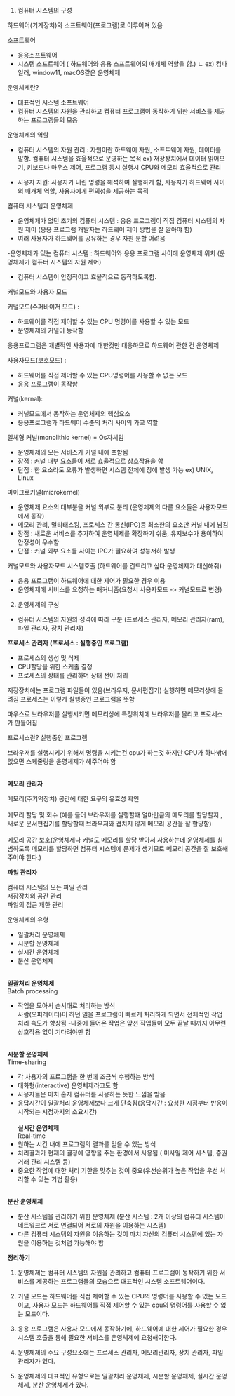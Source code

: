 1. 컴퓨터 시스템의 구성

하드웨어(기계장치)와 소프트웨어(프로그램)로 이루어져 있음

소프트웨어
- 응용소프트웨어
- 시스템 소프트웨어 ( 하드웨어와 응용 소프트웨어의 매개체 역할을 함.)
ㄴ ex) 컴파일러, window11, macOS같은 운영체제

운영체제란?
- 대표적인 시스템 소프트웨어
- 컴퓨터 시스템의 자원을 관리하고 컴퓨터 프로그램이 동작하기 위한 서비스를 제공하는 프로그램들의 모음

운영체제의 역할
- 컴퓨터 시스템의 자원 관리 : 자원이란 하드웨어 자원, 소프트웨어 자원, 데이터를 말함.
컴퓨터 시스템을 효율적으로 운영하는 목적 
ex) 저장장치에서 데이터 읽어오기, 키보드나 마우스 제어, 프로그램 동시 실행시 CPU와 메모리 효율적으로 관리

- 사용자 지원: 사용자가 내린 명령을 해석하여 실행하게 함, 사용자가 하드웨어 사이의 매개체 역할,
사용자에게 편의성을 제공하는 목적

컴퓨터 시스템과 운영체제
- 운영체제가 없던 초기의 컴퓨터 시스템 : 응용 프로그램이 직접 컴퓨터 시스템의 자원 제어 (응용 프로그램 개발자는 하드웨어 제어 방법을 잘 알아야 함)
- 여러 사용자가 하드웨어를 공유하는 경우 자원 분할 어려움

-운영체제가 있는 컴퓨터 시스템 : 하드웨어와 응용 프로그램 사이에 운영체제 위치 (운영체제가 
컴퓨터 시스템의 자원 제어)
- 컴퓨터 시스템이 안정적이고 효율적으로 동작하도록함.

커널모드와 사용자 모드

커널모드(슈퍼바이저 모드) :

- 하드웨어를 직접 제어할 수 있는 CPU 명령어를 사용할 수 있는 모드
- 운영체제의 커널이 동작함

응용프로그램은 개별적인 사용자에 대한것만 대응하므로 하드웨어 관한 건 운영체제

사용자모드(보호모드) :

- 하드웨어를 직접 제어할 수 있는 CPU명령어를 사용할 수 없는 모드
- 응용 프로그램이 동작함

커널(kernal):

- 커널모드에서 동작하는 운영체제의 핵심요소
- 응용프로그램과 하드웨어 수준의 처리 사이의 가교 역할

일체형 커널(monolithic kernel) = Os자체임

- 운영체제의 모든 서비스가 커널 내에 포함됨
- 장점 : 커널 내부 요소들이 서로 효율적으로 상호작용을 함
- 단점 : 한 요소라도 오류가 발생하면 시스템 전체에 장애 발생 가능
  ex) UNIX, Linux

마이크로커널(microkernel)

- 운영체제 요소의 대부분을 커널 외부로 분리 (운영체제의 다른 요소들은 사용자모드에서 동작)
- 메모리 관리, 멀티태스킹, 프로세스 간 통신(IPC)등 최소한의 요소만 커널 내에 남김
- 장점 : 새로운 서비스를 추가하여 운영체제를 확장하기 쉬움,
  유지보수가 용이하여 안정성이 우수함
- 단점 : 커널 외부 요소들 사이는 IPC가 필요하여 성능저하 발생

커널모드와 사용자모드
시스템호출 (하드웨어를 건드리고 싶다 운영체제가 대신해줘)

- 응용 프로그램이 하드웨어에 대한 제어가 필요한 경우 이용
- 운영체제에 서비스를 요청하는 매커니즘(요청시 사용자모드 -> 커널모드로 변경)

2. 운영체제의 구성

- 컴퓨터 시스템의 자원의 성격에 따라 구분
  (프로세스 관리자, 메모리 관리자(ram), 파일 관리자, 장치 관리자)

<strong>프로세스 관리자 (프로세스 : 실행중인 프로그램)</strong></br>

- 프로세스의 생성 및 삭제
- CPU할당을 위한 스케줄 결정
- 프로세스의 상태를 관리하며 상태 전이 처리

저장장치에는 프로그램 파일들이 있음(브라우저, 문서편집기) 실행하면 메모리상에 올려짐 프로세스는 이렇게
실행중인 프로그램을 뜻함

마우스로 브라우저를 실행시키면 메모리상에 특정위치에 브라우저를 올리고  프로세스가 만들어짐

프로세스란? 실행중인 프로그램

브라우저를 실행시키기 위해서 명령을 시키는건 cpu가 하는것 하지만 CPU가 하나밖에 없으면 스케줄링을 운영체제가 해주어야 함</br></br>

<strong>메모리 관리자</strong></br>

메모리(주기억장치) 공간에 대한 요구의 유효성 확인</br></br>
메모리 할당 및 회수 (예를 들어 브라우저를 실행할때 얼마만큼의 메모리를 할당할지 , 새로운 문서편집기를 할당할때 브라우저와 겹치지 않게 메모리 공간을 잘 할당함)</br></br>
메모리 공간 보호(운영체제나 커널도 메모리를 할당 받아서 사용하는데 운영체제를 침범하도록 메모리를 할당하면 컴퓨터 시스템에 문제가 생기므로 메모리 공간을 잘 보호해주어야 한다.)

<strong>파일 관리자</strong></br>

컴퓨터 시스템의 모든 파일 관리</br>
저장장치의 공간 관리</br>
파일의 접근 제한 관리</br>

운영체제의 유형

- 일괄처리 운영체제
- 시분할 운영체제
- 실시간 운영체제
- 분산 운영체제
</br></br>

<strong>일괄처리 운영체제</strong></br>
Batch processing</br>
- 작업을 모아서 순서대로 처리하는 방식</br>
사람(오퍼레이터)이 하던 일을 프로그램이 빠르게 처리하게 되면서 전체적인 작업 처리 속도가 향상됨
-나중에 들어온 작업은 앞선 작업들이 모두 끝날 때까지 아무런 상호작용 없이 기다려야만 함
</br></br>

<strong>시분할 운영체제</strong></br>
Time-sharing</br>
- 각 사용자의 프로그램을 한 번에 조금씩 수행하는 방식 
- 대화형(interactive) 운영체제라고도 함
- 사용자들은 마치 혼자 컴퓨터를 사용하는 듯한 느낌을 받음
- 응답시간이 일괄처리 운영체제보다 크게 단축됨(응답시간 : 요청한 시점부터 반응이 시작되는 시점까지의 소요시간)
</br></br>
<strong>실시간 운영체제</strong></br>
Real-time</br>
- 원하는 시간 내에 프로그램의 결과를 얻을 수 있는 방식
- 처리결과가 현재의 결정에 영향을 주는 환경에서 사용됨 ( 미사일 제어 시스템, 증권거래 관리 시스템 등)
- 중요한 작업에 대한 처리 기한을 맞추는 것이 중요(우선순위가 높은 작업을 우선 처리할 수 있는 기법 활용)</br></br>

<strong>분산 운영체제</strong></br>
- 분산 시스템을 관리하기 위한 운영체제
(분산 시스템 : 2개 이상의 컴퓨터 시스템이 네트워크로 서로 연결되어 서로의 자원을 이용하는 시스템)
- 다른 컴퓨터 시스템의 자원을 이용하는 것이 마치 자신의 컴퓨터 시스템에 있는 자원을 이용하는 것처럼 가능해야 함


<strong>정리하기</strong></br>

1. 운영체제는 컴퓨터 시스템의 자원을 관리하고 컴퓨터 프로그램이 동작하기 위한 서비스를 제공하는 프로그램들의 모습으로 대표적인 시스템 소프트웨어이다.

2. 커널 모드는 하드웨어를 직접 제어할 수 있는 CPU의 명령어를 사용할 수 있는 모드이고, 사용자 모드는 하드웨어를 직접 제어할 수 있는 cpu의 명령어를 사용할 수 없는 모드이다.

3. 응용 프로그램은 사용자 모드에서 동작하기에, 하드웨어에 대한 제어가 필요한 경우 시스템 호출을 통해 필요한 서비스를 운영체제에 요청해야한다.

4. 운영체제의 주요 구성요소에는 프로세스 관리자, 메모리관리자, 장치 관리자, 파일 관리자가 있다.

5. 운영체제의 대표적인 유형으로는 일괄처리 운영체제, 시분할 운영체제, 실시간 운영체제, 분산 운영체제가 있다.